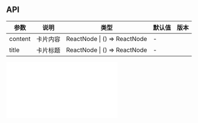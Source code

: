 ## API

| 参数    | 说明     | 类型                         | 默认值 | 版本 |
| ------- | -------- | ---------------------------- | ------ | ---- |
| content | 卡片内容 | ReactNode \| () => ReactNode | -      |      |
| title   | 卡片标题 | ReactNode \| () => ReactNode | -      |      |

<!-- 共同的 API -->

<embed src="../tooltip/shared/sharedProps.zh-CN.md"></embed>